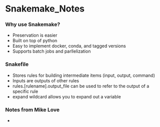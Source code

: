 # Snakemake_Notes

### Why use Snakemake?
- Preservation is easier
- Built on top of python
- Easy to implement docker, conda, and tagged versions
- Supports batch jobs and parllelization

### Snakefile
- Stores rules for building intermediate items (input, output, command)
- Inputs are outputs of other rules
- rules.[rulename].output_file can be used to refer to the output of a specific rule
- expand wildcard allows you to expand out a variable 

### Notes from Mike Love
-

